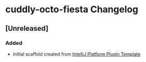 <!-- Keep a Changelog guide -> https://keepachangelog.com -->

# cuddly-octo-fiesta Changelog

## [Unreleased]
### Added
- Initial scaffold created from [IntelliJ Platform Plugin Template](https://github.com/JetBrains/intellij-platform-plugin-template)
